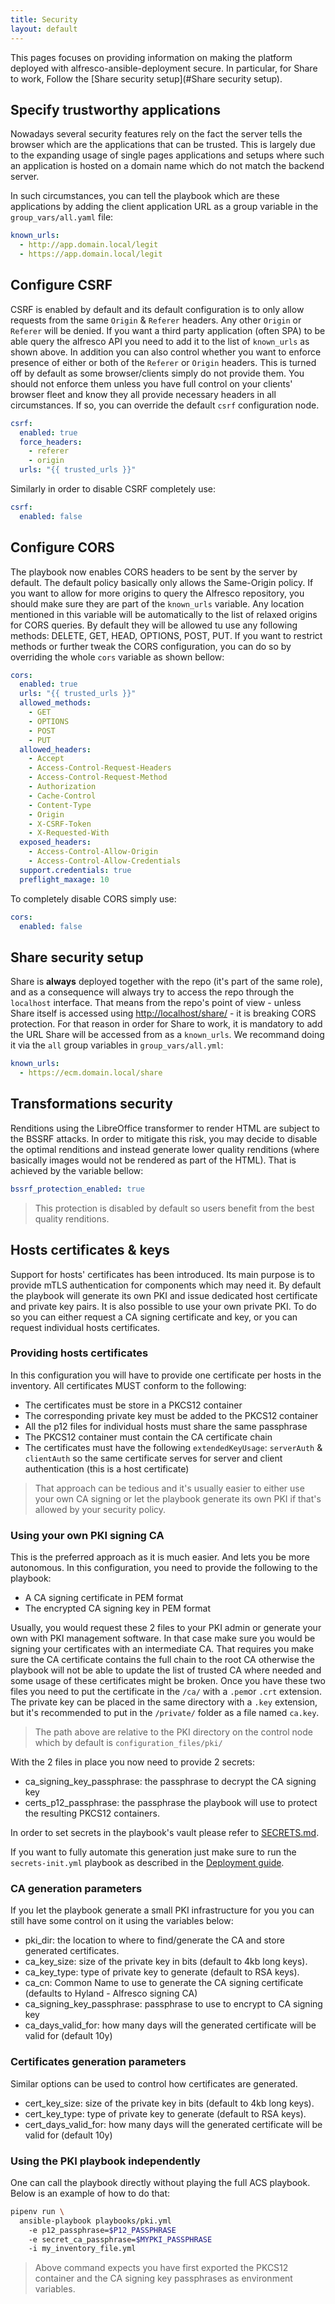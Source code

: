 ```yaml
---
title: Security
layout: default
---
```


This pages focuses on providing information on making the platform deployed
with alfresco-ansible-deployment secure.
In particular, for Share to work, Follow the
[Share security setup](#Share security setup).

## Specify trustworthy applications

Nowadays several security features rely on the fact the server tells the
browser which are the applications that can be trusted. This is largely due to
the expanding usage of single pages applications and setups where such an
application is hosted on a domain name which do not match the backend server.

In such circumstances, you can tell the playbook which are these applications by
 adding the client application URL as a group variable in the
`group_vars/all.yaml` file:

```yaml
known_urls:
  - http://app.domain.local/legit
  - https://app.domain.local/legit
```

## Configure CSRF

CSRF is enabled by default and its default configuration is to only allow
requests from the same `Origin` & `Referer` headers. Any other `Origin` or
`Referer` will be denied.
If you want a third party application (often SPA) to be able query the alfresco
API you need to add it to the list of `known_urls` as shown above.
In addition you can also control whether you want to enforce presence of either
or both of the `Referer` or `Origin` headers. This is turned off by default as
some browser/clients simply do not provide them. You should not enforce them
unless you have full control on your clients' browser fleet and know they all
provide necessary headers in all circumstances. If so, you can override the
default `csrf` configuration node.

```yaml
csrf:
  enabled: true
  force_headers:
    - referer
    - origin
  urls: "{{ trusted_urls }}"
```

Similarly in order to disable CSRF completely use:

```yaml
csrf:
  enabled: false
```

## Configure CORS

The playbook now enables CORS headers to be sent by the server by default. The
default policy basically only allows the Same-Origin policy.
If you want to allow for more origins to query  the Alfresco repository, you
should make sure they are part of the `known_urls` variable. Any location
mentioned in this variable will be automatically to the list of relaxed origins
for CORS queries. By default they will be allowed tu use any following methods:
DELETE, GET, HEAD, OPTIONS, POST, PUT. If you want to restrict methods or
further tweak the CORS configuration, you can do so by overriding the whole
`cors` variable as shown bellow:

```yaml
cors:
  enabled: true
  urls: "{{ trusted_urls }}"
  allowed_methods:
    - GET
    - OPTIONS
    - POST
    - PUT
  allowed_headers:
    - Accept
    - Access-Control-Request-Headers
    - Access-Control-Request-Method
    - Authorization
    - Cache-Control
    - Content-Type
    - Origin
    - X-CSRF-Token
    - X-Requested-With
  exposed_headers:
    - Access-Control-Allow-Origin
    - Access-Control-Allow-Credentials
  support.credentials: true
  preflight_maxage: 10
```

To completely disable CORS simply use:

```yaml
cors:
  enabled: false
```

## Share security setup

Share is **always** deployed together with the repo (it's part of the same
role), and as a consequence will always try to access the repo through the
`localhost` interface. That means from the repo's point of view - unless Share
itself is accessed using [http://localhost/share/](http://localhost/share/) - it
is breaking CORS protection. For that reason in order for Share to work, it is
mandatory to add the URL Share will be accessed from as a `known_urls`. We
recommand doing it via the `all` group variables in `group_vars/all.yml`:

```yaml
known_urls:
  - https://ecm.domain.local/share
```

## Transformations security

Renditions using the LibreOffice transformer to render HTML are subject to the
BSSRF attacks. In order to mitigate this risk, you may decide to disable the
optimal renditions and instead generate lower quality renditions (where
basically images would not be rendered as part of the HTML).
That is achieved by the variable bellow:

```yaml
bssrf_protection_enabled: true
```

> This protection is disabled by default so users benefit from the best quality renditions.

## Hosts certificates & keys

Support for hosts' certificates has been introduced.
Its main purpose is to provide mTLS authentication for components which may
need it. By default the playbook will generate its own PKI and issue dedicated
host certificate and private key pairs. It is also possible to use your own
private PKI. To do so you can either request a CA signing certificate and key,
or you can request individual hosts certificates.

### Providing hosts certificates

In this configuration you will have to provide one certificate per hosts in the
inventory. All certificates MUST conform to the following:

- The certificates must be store in a PKCS12 container
- The corresponding private key must be added to the PKCS12 container
- All the p12 files for individual hosts must share the same passphrase
- The PKCS12 container must contain the CA certificate chain
- The certificates must have the following `extendedKeyUsage`: `serverAuth` &
  `clientAuth` so the same certificate serves for server and client
  authentication (this is a host certificate)

> That approach can be tedious and it's usually easier to either use your own
> CA signing or let the playbook generate its own PKI if that's allowed by your
> security policy.

### Using your own PKI signing CA

This is the preferred approach as it is much easier. And lets you be more
autonomous.  In this configuration, you need to provide the following to the
playbook:

- A CA signing certificate in PEM format
- The encrypted CA signing key in PEM format

Usually, you would request these 2 files to your PKI admin or generate your own
with PKI management software. In that case make sure you would be signing your
certificates with an intermediate CA. That requires you make sure the CA
certificate contains the full chain to the root CA otherwise the playbook will
not be able to update the list of trusted CA where needed and some usage of
these certificates might be broken.
Once you have these two files you need to put the certificate in the `/ca/` with
a `.pem`or `.crt` extension. The private key can be placed in the same directory
with a `.key` extension, but it's recommended to put in the `/private/` folder
as a file named `ca.key`.

> The path above are relative to the PKI directory on the control node which by
> default is `configuration_files/pki/`

With the 2 files in place you now need to provide 2 secrets:

- ca_signing_key_passphrase: the passphrase to decrypt the CA signing key
- certs_p12_passphrase: the passphrase the playbook will use to protect the
  resulting PKCS12 containers.

In order to set secrets in the playbook's vault please refer to
[SECRETS.md](SECRETS.md).

If you want to fully automate this generation just make sure to run the
`secrets-init.yml` playbook as described in the
[Deployment guide](./deployment-guide.md#encrypted-variables).

### CA generation parameters

If you let the playbook generate a small PKI infrastructure for you you can
still have some control on it using the variables below:

- pki_dir: the location to where to find/generate the CA and store generated
  certificates.
- ca_key_size: size of the private key in bits (default to 4kb long keys).
- ca_key_type: type of private key to generate (default to RSA keys).
- ca_cn: Common Name to use to generate the CA signing certificate (defaults
  to Hyland - Alfresco signing CA)
- ca_signing_key_passphrase: passphrase to use to encrypt to CA signing key
- ca_days_valid_for: how many days will the generated certificate will be
  valid for (default 10y)

### Certificates generation parameters

Similar options can be used to control how certificates are generated.

- cert_key_size: size of the private key in bits (default to 4kb long keys).
- cert_key_type: type of private key to generate (default to RSA keys).
- cert_days_valid_for: how many days will the generated certificate will be
  valid for (default 10y)

### Using the PKI playbook independently

One can call the playbook directly without playing the full ACS playbook.
Below is an example of how to do that:

```bash
pipenv run \
  ansible-playbook playbooks/pki.yml
    -e p12_passphrase=$P12_PASSPHRASE
    -e secret_ca_passphrase=$MYPKI_PASSPHRASE
    -i my_inventory_file.yml
```

> Above command expects you have first exported the PKCS12 container and the CA
> signing key passphrases as environment variables.
